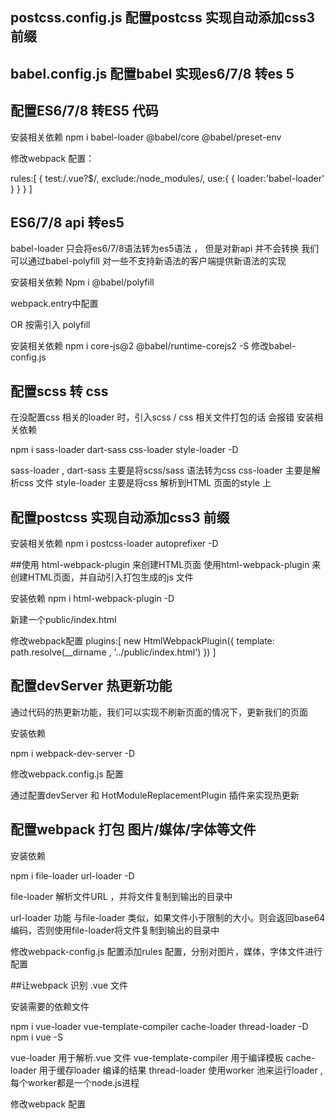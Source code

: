 ## postcss.config.js   配置postcss 实现自动添加css3前缀
## babel.config.js     配置babel 实现es6/7/8 转es 5










## 配置ES6/7/8 转ES5 代码
安装相关依赖
npm i babel-loader @babel/core @babel/preset-env

修改webpack 配置： 
 
rules:[
  {
    test:/\.vue?$/,
    exclude:/node_modules/,
    use:{
      {
        loader:'babel-loader'
      }
    }
  }
]

## ES6/7/8 api 转es5

babel-loader 只会将es6/7/8语法转为es5语法 ， 但是对新api 并不会转换
我们可以通过babel-polyfill 对一些不支持新语法的客户端提供新语法的实现

安装相关依赖
Npm i @babel/polyfill 

webpack.entry中配置

OR 按需引入 polyfill 

安装相关依赖
npm i core-js@2 @babel/runtime-corejs2 -S
修改babel-config.js


## 配置scss 转 css 

在没配置css 相关的loader 时，引入scss / css 相关文件打包的话 会报错
安装相关依赖

npm i sass-loader dart-sass css-loader style-loader -D

sass-loader , dart-sass 主要是将scss/sass 语法转为css
css-loader 主要是解析css 文件
style-loader 主要是将css 解析到HTML 页面的style 上


## 配置postcss 实现自动添加css3 前缀

安装相关依赖
npm i postcss-loader autoprefixer -D



##使用 html-webpack-plugin 来创建HTML页面
使用html-webpack-plugin 来创建HTML页面，并自动引入打包生成的js 文件

安装依赖
npm i html-webpack-plugin -D

新建一个public/index.html

修改webpack配置
plugins:[
  new HtmlWebpackPlugin({
    template: path.resolve(__dirname , '../public/index.html')
  })
]



## 配置devServer 热更新功能

通过代码的热更新功能，我们可以实现不刷新页面的情况下，更新我们的页面

安装依赖

npm i webpack-dev-server -D

修改webpack.config.js 配置

通过配置devServer 和 HotModuleReplacementPlugin 插件来实现热更新


## 配置webpack 打包 图片/媒体/字体等文件

安装依赖

npm i file-loader url-loader -D

file-loader 解析文件URL ，并将文件复制到输出的目录中

url-loader 功能 与file-loader 类似，如果文件小于限制的大小。则会返回base64编码，否则使用file-loader将文件复制到输出的目录中

修改webpack-config.js 配置添加rules 配置，分别对图片，媒体，字体文件进行配置


##让webpack 识别 .vue 文件

安装需要的依赖文件

npm i vue-loader vue-template-compiler cache-loader thread-loader -D 
npm i vue -S

vue-loader 用于解析.vue 文件
vue-template-compiler 用于编译模板
cache-loader 用于缓存loader 编译的结果
thread-loader 使用worker 池来运行loader ,每个worker都是一个node.js进程

修改webpack 配置